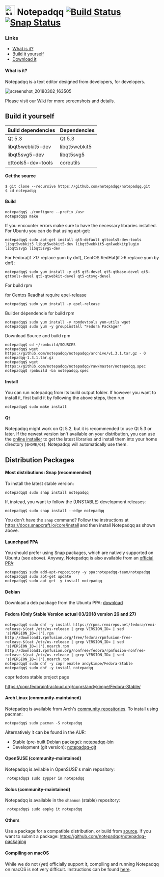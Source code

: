 # <img src="https://user-images.githubusercontent.com/4319621/36906314-e3f99680-1e35-11e8-90fd-f959c9641f36.png" alt="Notepadqq" width="32" height="32" /> Notepadqq [![Build Status](https://travis-ci.org/notepadqq/notepadqq.svg?branch=master)](https://travis-ci.org/notepadqq/notepadqq) [![Snap Status](https://build.snapcraft.io/badge/notepadqq/notepadqq.svg)](https://build.snapcraft.io/user/notepadqq/notepadqq)

### Links

* [What is it?](#what-is-it)
* [Build it yourself](#build-it-yourself)
* [Download it](#distribution-packages)

#### What is it?

Notepadqq is a text editor designed from developers, for developers. 

![screenshot_20180302_163505](https://notepadqq.com/s/images/snapshot1.png)

Please visit our [Wiki](https://github.com/notepadqq/notepadqq/wiki) for more screenshots and details.

Build it yourself
-----

| Build dependencies | Dependencies  |
|--------------------|---------------|
| Qt 5.3             | Qt 5.3        |
| libqt5webkit5-dev  | libqt5webkit5 |
| libqt5svg5-dev     | libqt5svg5    |
| qttools5-dev-tools | coreutils     |

#### Get the source

    $ git clone --recursive https://github.com/notepadqq/notepadqq.git
    $ cd notepadqq

#### Build

    notepadqq$ ./configure --prefix /usr
    notepadqq$ make
    
If you encounter errors make sure to have the necessary libraries installed. For Ubuntu you can do that using apt-get:

    notepadqq$ sudo apt-get install qt5-default qttools5-dev-tools libqt5webkit5 libqt5webkit5-dev libqt5webkit5-qmlwebkitplugin libqt5svg5 libqt5svg5-dev

For Fedora(if >17 replace yum by dnf), CentOS RedHat(if >6 replace yum by dnf):

    notepadqq$ sudo yum install -y qt5 qt5-devel qt5-qtbase-devel qt5-qttools-devel qt5-qtwebkit-devel qt5-qtsvg-devel

For build rpm

for Centos Readhat require epel-release

    notepadqq$ sudo yum install -y epel-release
   
Builder dépendencie for build rpm
    
    notepadqq$ sudo yum install -y rpmdevtools yum-utils wget
    notepadqq$ sudo yum -y groupinstall "Fedora Packager"
    
Download Source and build rpm
    
    notepadqq$ cd ~/rpmbuild/SOURCES
    notepadqq$ wget https://github.com/notepadqq/notepadqq/archive/v1.3.1.tar.gz - O notepadqq-1.3.1.tar.gz
    notepadqq$ wget https://github.com/notepadqq/notepadqq/raw/master/notepadqq.spec
    notepadqq$ rpmbuild -ba notepadqq.spec
    
#### Install

You can run notepadqq from its build output folder. If however you want to install it, first build it
by following the above steps, then run

    notepadqq$ sudo make install

#### Qt

Notepadqq might work on Qt 5.2, but it is recommended to use Qt 5.3 or later. If the newest version isn't available on your distribution, you can use the [online installer](http://www.qt.io/download-open-source) to get the latest libraries and install them into your home directory (`$HOME/Qt`). Notepadqq will automatically use them.

Distribution Packages
---------------------

#### Most distributions: Snap (recommended)

To install the latest stable version:

    notepadqq$ sudo snap install notepadqq

If, instead, you want to follow the (UNSTABLE) development releases:

    notepadqq$ sudo snap install --edge notepadqq

You don't have the `snap` command? Follow the instructions at https://docs.snapcraft.io/core/install and then install Notepadqq as shown above.

#### Launchpad PPA
You should prefer using Snap packages, which are natively supported on Ubuntu (see above). Anyway, Notepadqq is also available from an [official PPA](https://launchpad.net/~notepadqq-team/+archive/ubuntu/notepadqq):

    notepadqq$ sudo add-apt-repository -y ppa:notepadqq-team/notepadqq
    notepadqq$ sudo apt-get update
    notepadqq$ sudo apt-get -y install notepadqq

#### Debian
Download a deb package from the Ubuntu PPA: [download](https://launchpad.net/~notepadqq-team/+archive/ubuntu/notepadqq/+packages)

#### Fedora (Only Stable Version actual 03/2018 version 26 and 27)

    notepadqq$ sudo dnf -y install https://rpms.remirepo.net/fedora/remi-release-$(cat /etc/os-release | grep VERSION_ID= | sed 's|VERSION_ID=||').rpm http://download1.rpmfusion.org/free/fedora/rpmfusion-free-release-$(cat /etc/os-release | grep VERSION_ID= | sed 's|VERSION_ID=||').noarch.rpm http://download1.rpmfusion.org/nonfree/fedora/rpmfusion-nonfree-release-$(cat /etc/os-release | grep VERSION_ID= | sed 's|VERSION_ID=||').noarch.rpm
    notepadqq$ sudo dnf -y copr enable andykimpe/Fedora-Stable
    notepadqq$ sudo dnf -y install notepadqq
    
copr fedora stable project page

https://copr.fedorainfracloud.org/coprs/andykimpe/Fedora-Stable/

#### Arch Linux (community-maintained)
Notepadqq is available from Arch's [community repositories](https://www.archlinux.org/packages/community/x86_64/notepadqq/). To install using pacman:

    notepadqq$ sudo pacman -S notepadqq

Alternatively it can be found in the AUR:

 * Stable (pre-built Debian package): [notepadqq-bin](https://aur.archlinux.org/packages/notepadqq-bin/)
 * Development (git version): [notepadqq-git](https://aur.archlinux.org/packages/notepadqq-git/)

#### OpenSUSE (community-maintained)
Notepadqq is avilable in OpenSUSE's main repository:

     notepadqq$ sudo zypper in notepadqq
     
#### Solus (community-maintained)
Notepadqq is available in the `shannon` (stable) repository:

     notepadqq$ sudo eopkg it notepadqq

#### Others
Use a package for a compatible distribution, or build from [source](https://github.com/notepadqq/notepadqq.git).
If you want to submit a package: https://github.com/notepadqq/notepadqq-packaging

#### Compiling on macOS
While we do not (yet) officially support it, compiling and running Notepadqq on macOS is not very difficult. Instructions can be found [here](https://github.com/notepadqq/notepadqq/wiki/Compiling-Notepadqq-on-macOS).
